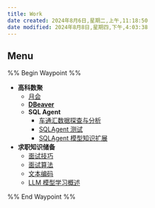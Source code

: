 ```yaml
---
title: Work
date created: 2024年8月6日,星期二,上午,11:18:50
date modified: 2024年8月8日,星期四,下午,4:03:38
---
```

## Menu

%% Begin Waypoint %%

- **高科数聚**
	- [月会](./%E9%AB%98%E7%A7%91%E6%95%B0%E8%81%9A/%E6%9C%88%E4%BC%9A.md)
	- **[DBeaver](./%E9%AB%98%E7%A7%91%E6%95%B0%E8%81%9A/DBeaver/DBeaver.md)**
	- **SQL Agent**
		- [车通汇数据探查与分析](./%E9%AB%98%E7%A7%91%E6%95%B0%E8%81%9A/SQL%20Agent/%E8%BD%A6%E9%80%9A%E6%B1%87%E6%95%B0%E6%8D%AE%E6%8E%A2%E6%9F%A5%E4%B8%8E%E5%88%86%E6%9E%90.md)
		- [SQLAgent 测试](./%E9%AB%98%E7%A7%91%E6%95%B0%E8%81%9A/SQL%20Agent/SQLAgent%20%E6%B5%8B%E8%AF%95.md)
		- [SQLAgent 模型知识扩展](./%E9%AB%98%E7%A7%91%E6%95%B0%E8%81%9A/SQL%20Agent/SQLAgent%20%E6%A8%A1%E5%9E%8B%E7%9F%A5%E8%AF%86%E6%89%A9%E5%B1%95.md)
- **求职知识储备**
	- [面试技巧](./%E6%B1%82%E8%81%8C%E7%9F%A5%E8%AF%86%E5%82%A8%E5%A4%87/%E9%9D%A2%E8%AF%95%E6%8A%80%E5%B7%A7.md)
	- [面试算法](./%E6%B1%82%E8%81%8C%E7%9F%A5%E8%AF%86%E5%82%A8%E5%A4%87/%E9%9D%A2%E8%AF%95%E7%AE%97%E6%B3%95.md)
	- [文本编码](./%E6%B1%82%E8%81%8C%E7%9F%A5%E8%AF%86%E5%82%A8%E5%A4%87/%E6%96%87%E6%9C%AC%E7%BC%96%E7%A0%81.md)
	- [LLM 模型学习概述](./%E6%B1%82%E8%81%8C%E7%9F%A5%E8%AF%86%E5%82%A8%E5%A4%87/LLM%20%E6%A8%A1%E5%9E%8B%E5%AD%A6%E4%B9%A0%E6%A6%82%E8%BF%B0.md)

%% End Waypoint %%